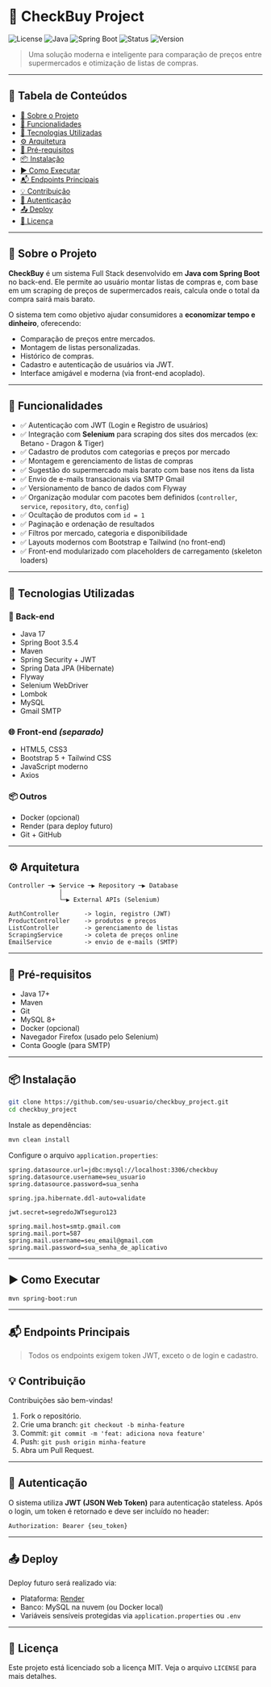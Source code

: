 # 🛒 CheckBuy Project

![License](https://img.shields.io/badge/license-MIT-blue.svg)
![Java](https://img.shields.io/badge/language-Java%2017+-orange.svg)
![Spring Boot](https://img.shields.io/badge/Spring%20Boot-3.5.4-success)
![Status](https://img.shields.io/badge/status-em%20desenvolvimento-yellow)
![Version](https://img.shields.io/badge/version-1.0.0-brightgreen.svg)

> Uma solução moderna e inteligente para comparação de preços entre supermercados e otimização de listas de compras.

---

## 📑 Tabela de Conteúdos

- [📌 Sobre o Projeto](#-sobre-o-projeto)
- [🚀 Funcionalidades](#-funcionalidades)
- [🧪 Tecnologias Utilizadas](#-tecnologias-utilizadas)
- [⚙️ Arquitetura](#️-arquitetura)
- [🧰 Pré-requisitos](#-pré-requisitos)
- [📦 Instalação](#-instalação)
- [▶️ Como Executar](#️-como-executar)
- [📬 Endpoints Principais](#-endpoints-principais)
- [💡 Contribuição](#-contribuição)
- [🔐 Autenticação](#-autenticação)
- [📤 Deploy](#-deploy)
- [📄 Licença](#-licença)

---

## 📌 Sobre o Projeto

**CheckBuy** é um sistema Full Stack desenvolvido em **Java com Spring Boot** no back-end. Ele permite ao usuário montar listas de compras e, com base em um scraping de preços de supermercados reais, calcula onde o total da compra sairá mais barato.

O sistema tem como objetivo ajudar consumidores a **economizar tempo e dinheiro**, oferecendo:
- Comparação de preços entre mercados.
- Montagem de listas personalizadas.
- Histórico de compras.
- Cadastro e autenticação de usuários via JWT.
- Interface amigável e moderna (via front-end acoplado).

---

## 🚀 Funcionalidades

- ✅ Autenticação com JWT (Login e Registro de usuários)
- ✅ Integração com **Selenium** para scraping dos sites dos mercados (ex: Betano - Dragon & Tiger)
- ✅ Cadastro de produtos com categorias e preços por mercado
- ✅ Montagem e gerenciamento de listas de compras
- ✅ Sugestão do supermercado mais barato com base nos itens da lista
- ✅ Envio de e-mails transacionais via SMTP Gmail
- ✅ Versionamento de banco de dados com Flyway
- ✅ Organização modular com pacotes bem definidos (`controller`, `service`, `repository`, `dto`, `config`)
- ✅ Ocultação de produtos com `id = 1`
- ✅ Paginação e ordenação de resultados
- ✅ Filtros por mercado, categoria e disponibilidade
- ✅ Layouts modernos com Bootstrap e Tailwind (no front-end)
- ✅ Front-end modularizado com placeholders de carregamento (skeleton loaders)

---

## 🧪 Tecnologias Utilizadas

### 🔧 Back-end

- Java 17
- Spring Boot 3.5.4
- Maven
- Spring Security + JWT
- Spring Data JPA (Hibernate)
- Flyway
- Selenium WebDriver
- Lombok
- MySQL
- Gmail SMTP

### 🌐 Front-end *(separado)*

- HTML5, CSS3
- Bootstrap 5 + Tailwind CSS
- JavaScript moderno
- Axios

### 📦 Outros

- Docker (opcional)
- Render (para deploy futuro)
- Git + GitHub

---

## ⚙️ Arquitetura

```
Controller ─▶ Service ─▶ Repository ─▶ Database
              │
              └─▶ External APIs (Selenium)
              
AuthController       -> login, registro (JWT)
ProductController    -> produtos e preços
ListController       -> gerenciamento de listas
ScrapingService      -> coleta de preços online
EmailService         -> envio de e-mails (SMTP)
```

---

## 🧰 Pré-requisitos

- Java 17+
- Maven
- Git
- MySQL 8+
- Docker (opcional)
- Navegador Firefox (usado pelo Selenium)
- Conta Google (para SMTP)

---

## 📦 Instalação

```bash
git clone https://github.com/seu-usuario/checkbuy_project.git
cd checkbuy_project
```

Instale as dependências:

```bash
mvn clean install
```

Configure o arquivo `application.properties`:

```properties
spring.datasource.url=jdbc:mysql://localhost:3306/checkbuy
spring.datasource.username=seu_usuario
spring.datasource.password=sua_senha

spring.jpa.hibernate.ddl-auto=validate

jwt.secret=segredoJWTseguro123

spring.mail.host=smtp.gmail.com
spring.mail.port=587
spring.mail.username=seu_email@gmail.com
spring.mail.password=sua_senha_de_aplicativo
```

---

## ▶️ Como Executar

```bash
mvn spring-boot:run
```

---

## 📬 Endpoints Principais

> Todos os endpoints exigem token JWT, exceto o de login e cadastro.


## 💡 Contribuição

Contribuições são bem-vindas!

1. Fork o repositório.
2. Crie uma branch: `git checkout -b minha-feature`
3. Commit: `git commit -m 'feat: adiciona nova feature'`
4. Push: `git push origin minha-feature`
5. Abra um Pull Request.

---

## 🔐 Autenticação

O sistema utiliza **JWT (JSON Web Token)** para autenticação stateless. Após o login, um token é retornado e deve ser incluído no header:

```
Authorization: Bearer {seu_token}
```

---

## 📤 Deploy

Deploy futuro será realizado via:

- Plataforma: [Render](https://render.com)
- Banco: MySQL na nuvem (ou Docker local)
- Variáveis sensíveis protegidas via `application.properties` ou `.env`

---

## 📄 Licença

Este projeto está licenciado sob a licença MIT. Veja o arquivo `LICENSE` para mais detalhes.
